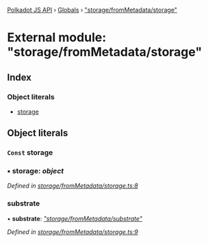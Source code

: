 [Polkadot JS API](../README.md) › [Globals](../globals.md) › ["storage/fromMetadata/storage"](_storage_frommetadata_storage_.md)

# External module: "storage/fromMetadata/storage"

## Index

### Object literals

* [storage](_storage_frommetadata_storage_.md#const-storage)

## Object literals

### `Const` storage

### ▪ **storage**: *object*

*Defined in [storage/fromMetadata/storage.ts:8](https://github.com/polkadot-js/api/blob/ad4a6e6/packages/api-metadata/src/storage/fromMetadata/storage.ts#L8)*

###  substrate

• **substrate**: *["storage/fromMetadata/substrate"](_storage_frommetadata_substrate_.md)*

*Defined in [storage/fromMetadata/storage.ts:9](https://github.com/polkadot-js/api/blob/ad4a6e6/packages/api-metadata/src/storage/fromMetadata/storage.ts#L9)*
